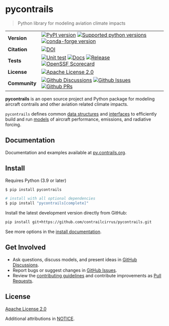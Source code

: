 # pycontrails

> Python library for modeling aviation climate impacts

|               |                                                                   |
|---------------|-------------------------------------------------------------------|
| **Version**   | [![PyPI version](https://img.shields.io/pypi/v/pycontrails.svg)](https://pypi.python.org/pypi/pycontrails) [![Supported python versions](https://img.shields.io/pypi/pyversions/pycontrails.svg)](https://pypi.python.org/pypi/pycontrails) [![conda-forge version](https://anaconda.org/conda-forge/pycontrails/badges/version.svg)](https://anaconda.org/conda-forge/pycontrails)|
| **Citation**  | [![DOI](https://zenodo.org/badge/617248930.svg)](https://zenodo.org/badge/latestdoi/617248930) |
| **Tests**     | [![Unit test](https://github.com/contrailcirrus/pycontrails/actions/workflows/test.yaml/badge.svg)](https://github.com/contrailcirrus/pycontrails/actions/workflows/test.yaml) [![Docs](https://github.com/contrailcirrus/pycontrails/actions/workflows/docs.yaml/badge.svg)](https://github.com/contrailcirrus/pycontrails/actions/workflows/docs.yaml) [![Release](https://github.com/contrailcirrus/pycontrails/actions/workflows/release.yaml/badge.svg)](https://github.com/contrailcirrus/pycontrails/actions/workflows/release.yaml) [![OpenSSF Scorecard](https://api.securityscorecards.dev/projects/github.com/contrailcirrus/pycontrails/badge)](https://securityscorecards.dev/viewer?uri=github.com/contrailcirrus/pycontrails)|
| **License**   | [![Apache License 2.0](https://img.shields.io/pypi/l/pycontrails.svg)](https://github.com/contrailcirrus/pycontrails/blob/main/LICENSE) |
| **Community** | [![Github Discussions](https://img.shields.io/github/discussions/contrailcirrus/pycontrails)](https://github.com/contrailcirrus/pycontrails/discussions) [![Github Issues](https://img.shields.io/github/issues/contrailcirrus/pycontrails)](https://github.com/contrailcirrus/pycontrails/issues) [![Github PRs](https://img.shields.io/github/issues-pr/contrailcirrus/pycontrails)](https://github.com/contrailcirrus/pycontrails/pulls) |

**pycontrails** is an open source project and Python package for modeling aircraft contrails and other
aviation related climate impacts.

`pycontrails` defines common [data structures](https://py.contrails.org/api.html#data) and [interfaces](https://py.contrails.org/api.html#datalib) to efficiently build and run [models](https://py.contrails.org/api.html#models) of aircraft performance, emissions, and radiative forcing.

## Documentation

Documentation and examples available at [py.contrails.org](https://py.contrails.org/).

<!-- Try out an [interactive Colab Notebook](). -->

## Install

Requires Python (3.9 or later)

```bash
$ pip install pycontrails

# install with all optional dependencies
$ pip install "pycontrails[complete]"
```

Install the latest development version directly from GitHub:

```bash
pip install git+https://github.com/contrailcirrus/pycontrails.git
```

See more options in the [install documentation](https://py.contrails.org/install).

## Get Involved

- Ask questions, discuss models, and present ideas in [GitHub Discussions](https://github.com/contrailcirrus/pycontrails/discussions).
- Report bugs or suggest changes in [GitHub Issues](https://github.com/contrailcirrus/pycontrails/issues).
- Review the [contributing guidelines](https://py.contrails.org/contributing.html) and contribute improvements as [Pull Requests](https://github.com/contrailcirrus/pycontrails/pulls).

## License

[Apache License 2.0](https://github.com/contrailcirrus/pycontrails/blob/main/LICENSE)

Additional attributions in [NOTICE](https://github.com/contrailcirrus/pycontrails/blob/main/NOTICE).

